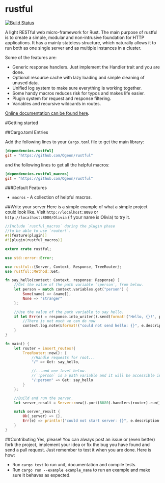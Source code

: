 rustful
=======

[![Build Status](https://travis-ci.org/Ogeon/rustful.png?branch=master)](https://travis-ci.org/Ogeon/rustful)

A light RESTful web micro-framework for Rust. The main purpose of rustful is
to create a simple, modular and non-intrusive foundation for HTTP
applications. It has a mainly stateless structure, which naturally allows it
to run both as one single server and as multiple instances in a cluster.

Some of the features are:

* Generic response handlers. Just implement the Handler trait and you are done.
* Optional resource cache with lazy loading and simple cleaning of unused data.
* Unified log system to make sure everything is working together.
* Some handy macros reduces risk for typos and makes life easier.
* Plugin system for request and response filtering.
* Variables and recursive wildcards in routes.

[Online documentation can be found here](http://ogeon.github.io/rustful/doc/rustful/).

#Getting started

##Cargo.toml Entries

Add the following lines to your `Cargo.toml` file to get the main library:

```toml
[dependencies.rustful]
git = "https://github.com/Ogeon/rustful"
```

and the following lines to get all the helpful macros:

```toml
[dependencies.rustful_macros]
git = "https://github.com/Ogeon/rustful"
```

###Default Features

* `macros` - A collection of helpful macros.

##Write your server
Here is a simple example of what a simple project could look like. Visit
`http://localhost:8080` or `http://localhost:8080/Olivia` (if your name is
Olivia) to try it.

```rust
//Include `rustful_macros` during the plugin phase
//to be able to use `router!`.
#![feature(plugin)]
#![plugin(rustful_macros)]

extern crate rustful;

use std::error::Error;

use rustful::{Server, Context, Response, TreeRouter};
use rustful::Method::Get;

fn say_hello(context: Context, response: Response) {
    //Get the value of the path variable `:person`, from below.
    let person = match context.variables.get("person") {
        Some(name) => &name[],
        None => "stranger"
    };

    //Use the value of the path variable to say hello.
    if let Err(e) = response.into_writer().send(format!("Hello, {}!", person))  {
        //There is not much we can do now
        context.log.note(&format!("could not send hello: {}", e.description()));
    }
}

fn main() {
    let router = insert_routes!{
        TreeRouter::new(): {
            //Handle requests for root...
            "/" => Get: say_hello,

            //...and one level below.
            //`:person` is a path variable and it will be accessible in the handler.
            "/:person" => Get: say_hello
        }
    };

    //Build and run the server.
    let server_result = Server::new().port(8080).handlers(router).run();

    match server_result {
        Ok(_server) => {},
        Err(e) => println!("could not start server: {}", e.description())
    }
}
```

##Contributing
Yes, please! You can always post an issue or (even better) fork the project,
implement your idea or fix the bug you have found and send a pull request.
Just remember to test it when you are done. Here is how:

* Run `cargo test` to run unit, documentation and compile tests.
* Run `cargo run --example example_name` to run an example and make sure it behaves as expected.

